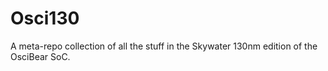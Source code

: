 
# Osci130

A meta-repo collection of all the stuff in the Skywater 130nm edition of the OsciBear SoC.


